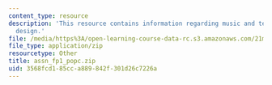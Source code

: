 ```yaml
---
content_type: resource
description: 'This resource contains information regarding music and technology: Sound
  design.'
file: /media/https%3A/open-learning-course-data-rc.s3.amazonaws.com/21m-380-music-and-technology-sound-design-spring-2016/3568fcd185cca889842f301d26c7226a_assn_fp1_popc.zip
file_type: application/zip
resourcetype: Other
title: assn_fp1_popc.zip
uid: 3568fcd1-85cc-a889-842f-301d26c7226a
---
```

